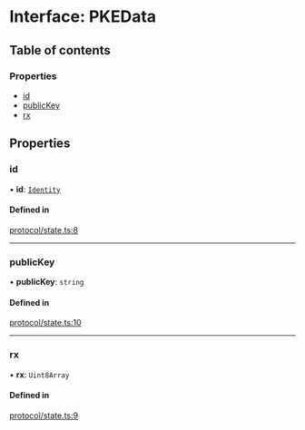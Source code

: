 # Interface: PKEData

## Table of contents

### Properties

- [id](PKEData.md#id)
- [publicKey](PKEData.md#publickey)
- [rx](PKEData.md#rx)

## Properties

### id

• **id**: [`Identity`](Identity.md)

#### Defined in

[protocol/state.ts:8](https://gitlab.com/i3-market/code/wp3/t3.2/i3m-wallet-monorepo/-/blob/5c3a7df/packages/wallet-protocol/src/ts/protocol/state.ts#L8)

___

### publicKey

• **publicKey**: `string`

#### Defined in

[protocol/state.ts:10](https://gitlab.com/i3-market/code/wp3/t3.2/i3m-wallet-monorepo/-/blob/5c3a7df/packages/wallet-protocol/src/ts/protocol/state.ts#L10)

___

### rx

• **rx**: `Uint8Array`

#### Defined in

[protocol/state.ts:9](https://gitlab.com/i3-market/code/wp3/t3.2/i3m-wallet-monorepo/-/blob/5c3a7df/packages/wallet-protocol/src/ts/protocol/state.ts#L9)
